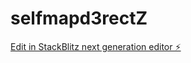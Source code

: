 # selfmapd3rectZ

[Edit in StackBlitz next generation editor ⚡️](https://stackblitz.com/~/github.com/hjay3/selfmapd3rectZ)